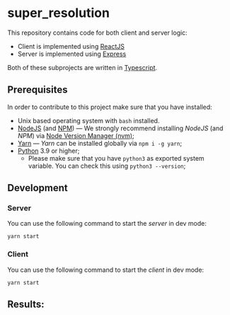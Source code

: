 # super_resolution

This repository contains code for both client and server logic:

- Client is implemented using [ReactJS](https://reactjs.org/docs/getting-started.html)
- Server is implemented using [Express](https://expressjs.com/)

Both of these subprojects are written in [Typescript](https://www.typescriptlang.org/).

## Prerequisites

In order to contribute to this project make sure that you have installed:

* Unix based operating system with `bash` installed.
* [NodeJS](https://nodejs.org/) (and [NPM](https://www.npmjs.com/)) — We strongly recommend installing _NodeJS_ (and _NPM_) via [Node Version Manager (nvm)](https://github.com/nvm-sh/nvm#installing-and-updating);
* [Yarn](https://yarnpkg.com/) — _Yarn_ can be installed globally via `npm i -g yarn`;
* [Python](https://www.python.org/) 3.9 or higher;
    * Please make sure that you have `python3` as exported system variable. You can check this using `python3 --version`;

## Development

### Server

You can use the following command to start the _server_ in dev mode:

```shell
yarn start
```

### Client

You can use the following command to start the _client_ in dev mode:

```shell
yarn start
```

## Results:

